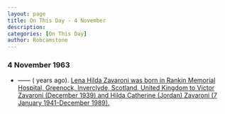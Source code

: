 ```yaml
---
layout: page
title: On This Day - 4 November 
description:
categories: [On This Day]
author: Robcamstone
---
```


### 4 November 1963
* —— (<span id="age1"></span> years ago). [Lena Hilda Zavaroni was born in Rankin Memorial Hospital, Greenock, Inverclyde, Scotland, United Kingdom to Victor Zavaroni (December 1939) and Hilda Catherine (Jordan) Zavaroni (7 January 1941-December 1989).](/biography/lena-zavaroni)

<!-- Script for calculating number of years ago -->
<script>
var dob = '19631104';
var year = Number(dob.substr(0, 4));
var month = Number(dob.substr(4, 2)) - 1;
var day = Number(dob.substr(6, 2));
var today = new Date();
var age1 = today.getFullYear() - year;
if (today.getMonth() < month || (today.getMonth() == month && today.getDate() < day)) {
age1--;
}
document.getElementById("age1").innerHTML=age1;
</script>

